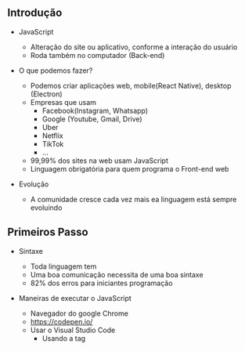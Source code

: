## Introdução ##
- JavaScript
  - Alteração do site ou aplicativo, conforme a interação do usuário
  - Roda também no computador (Back-end)

- O que podemos fazer?
  - Podemos criar aplicações web, mobile(React Native), desktop (Electron)
  - Empresas que usam
    - Facebook(Instagram, Whatsapp)
    - Google (Youtube, Gmail, Drive)
    - Uber
    - Netflix
    - TikTok
    - ...
  - 99,99% dos sites na web usam JavaScript
  - Linguagem obrigatória para quem programa o Front-end web

- Evolução
  - A comunidade cresce cada vez mais ea linguagem está sempre evoluindo

## Primeiros Passo ##
- Sintaxe
  - Toda linguagem tem
  - Uma boa comunicação necessita de uma boa sintaxe
  - 82% dos erros para iniciantes programação

- Maneiras de executar o JavaScript
  - Navegador do google Chrome
  - https://codepen.io/
  - Usar o Visual Studio Code
    - Usando a tag <script>
    - Obrir no navegador

- Comentarios
  - // --> comentario em linha
  - /* */ --> comentário de bloco
  
## Tipos de dados ##
- Introdução
  - Gramática
    - Elementos de linguagem e suas combinações
    - A arte de falar e escrever corretamente
  - Vocabulário
    - Conjunto de termos e expressões
    - Agupamento de palavras
  - Precisamos saber como escrever
  - precisamos saber os significados
  - Precisamos continuar aprendendo, para crescer nosso vocabulário

- String
  - Cadeia de caracteres
    - "" --> aspas duplas
    - '' --> aspas simples
    - ´´ --> template literals ou template string

<<<<<<< HEAD
    
## Variáveis ##

## Praticando e Avançado ##

## Funções ##

## Manipulando dados ##
=======
- Number
  - Numeros
    - 33 --> inteiro
    - 12.5 --> reais
    - NaN --> not a number
    - Infinity --> infinito

- Boolean
  - Somente 2 valores 
    - True --> Verdadeiro
    - False --> falso

- Undefined vs null
  - Undefined --> Indefinido
  - Null
    - Nulo
    - objeto que não possui nada dentro
    - Diferente de indefinido

- Object
  - Ojeto
  - Propriedades / Atributos
  - Funcionalidades / Métodos
  - Ex...
    - { propriedade: valor}

- Array(Vetores)
  - Uma lista
  - Argumento de dado
  - Ex...
    - ["Mayk", 36]

- Conclusão
  - Tipos de dados
    - Conforme o ECMAScript standard temos 9 tipos de dados
  
  - Data Types
    - Primitivo / Primitive value
    - Structural
    - Structural Primitive
  
  - Primitivos
    - String
    - Number
    - Boolean
    - Undefined
    - Symbol
    - BigInt
  
  - Estruturais
    - Object
      - Array
      - Map
      - Set
      - Date
      * ...
    - Function
  
  - Primitivo Estrutural / Structural Root Primitiva
    - Null

    
## Variáveis ##
- Conhecendo as variáveis
  - Nomes simbólicos para receber algum valor
  - Atalhos de código
  - Identificadores
  - 3 palavra reservadas para criar uma variável
    - var
    - let
    - const
  
- Tipos dinâmicos
  - O JS é uma linguagem fracamente tipada e dinâmica
  - Variáveis não precisam ter um tipo previamente definido
  - Podemos mudar o conteúdo da variável

- Scope e var, let Const
  - Scope
    - Escopo determina a visibilidade de alguma variável no JS
  - Var
    - Permite leitura de diferentes scopos
  - Let e Const
    - Permite leitura da variável apenas dentro do escopo que ela se encontra

- Nomeando variáveis
  - Js é case-sensitive
  - JS aceita a cadeia de caracteres Unicode
  - Posso:
    - Iniciar com esses caracteres especiais: $
    - Iniciar com letras
    - colocar acentos
    - Letras maísculas e minúsculas fazem diferença
  - Não posso
    - Iniciar com números
    - Colocar espaçõs vazios
  - Ideal
    - Criar nomes que fazem sentido
    - Que explique o que a variável é ou faz
    - camelCase
    - snake_case
    - Escrever em inglês


## Praticando e Avançado ##
- Declaration assingnment var
  - Ex...
    - var name --> Declara
    - name = "mike" --> atribui
    - console.log(typeof name) --> verifica o nome

- Agrupando declarações
  - Ex...
    - let age, isHuman --> Declaração de variável agrupada
    - age = 18
    - isHuman = true
    - console.log(name, age, isHuman)

-Concatenando e interpolando variáveis
  - Ex...
    console.log('O ' + ' tem ' + age + ' anos.')
  - Ex...
    - Interpolando valores com template literals or template strings
      - console.log(`O ${name} tem ${age} anos.`)

- Objects
  - Ex...
    - const person = { 
      name: 'John',
      age: 30,
      weight: 88.6,
      isAdmin: true
    }
    - console.log(person) --> imprime o objeto
    -console.log(person.age) --> imprime um atributo do objeto

- Arrays
  - Ex...
    - const animals = [
      'Lion',
      'Monkey',
      'Cat'
    ]
    - console.log(animals[0]) --> Para imprimir a posição do array


## Funções ##
- Functions
  - Agrupar código
  - Ajuda e explicar melhor o código
  - Ajuda a repetir código
  - Ex de criação da função
    - function nomeDaFuncao() {

    }
  -Ex para executar/chamar a função
    - nomeDaFuncao()

- Argumentos e Parâmetros
  - function expression/function anonymous
    - Ex...
      const sum = function(){

      }
      sum()
  
  - Parametros da função (parameters)
    - Ex...
      const sum = function(number1, number21){
        console.log(number1 + number2)
      }
      sum(2,3) --> arguments - argumentos

- Retornando valores dentro da função
  - Ex...
      const sum = function(number1, number21){
        let total = (number1 + number2)
        return total
      }
      sum(2,3) --> arguments - argumentos
      console.log(sum(number1, number2))
  
- Function scope  
  Ex...
    let subject = 'create video'
    function createThink(subject){
      subject = 'study'
      return subject
    }
    console.log(createThink(subject))
    console.log(subject)

- Function Hoisting
  - Ex...
    saymyname()

    function sayMyName() {
      console.log('mayk')
    }

- Arrow function
  - Ex...
    const sayMyName = (name) => {
      console.log(name)
    }
    sayMyName('name')

- Callback function
  - Função que passa outra função
  - Ex...
    function sayMyName(name) {
      console.log(name)
    }
    sayMyName(
      () => {
        console.log('Estou em uma callback')
      }
    )

- Funções construtoras
  - Expressão new
  - Criar um novo objeto
  - this keyword
  - Ex...
    function Person() {
      this.name = name
    }

    const mayk = new Person("Mayk")
    const mayk = new Person("Joao")
    console.log(mayk)
    console.log(joao)

## Manipulando dados ##
- Prototype
  - prototype-based language
  - prototype chain
  - __proto__
  - Ex...
    23.0.__proto__
    "daniel".__proto__

- Type conversion coersion
  - Type conversion (typecasting) vs Type coersion
  - Alteração de um tipo de dado para outro tipo
  - Ex...
    console.log('9' + 5) --> Resultado 95
    console.log(Number('9') + 5) --> Resultado 14

- Strings em números
  - Manipulando Strings e Números
  - Transformar String em Número e Número em String
  - Ex...
    let string = '123'
    console.log(Number(string))
    let number = 321
    console.log(String(number))



>>>>>>> bdb5ae35ceca878a6ff7339ae67b3b01935961dd

## Expressões e Operadores ##

## Condicionais e controle de fluxo ##
